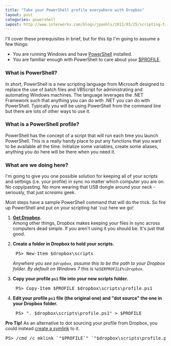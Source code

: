 ```yaml
---
title: "Take your PowerShell profile everywhere with Dropbox"
layout: post
categories: powershell
iwpost: http://www.interworks.com/blogs/jpoehls/2011/03/25/scripting-tips-take-your-powershell-profile-everywhere-dropbox
---
```


I'll cover these prerequisites in brief, but for this tip I'm going to assume a few things:

* You are running Windows and have [PowerShell](http://msdn.microsoft.com/en-us/library/aa973757.aspx) installed.
* You are familiar enough with PowerShell to care about your [$PROFILE](http://msdn.microsoft.com/en-us/library/bb613488.aspx).

### What is PowerShell?

In short, PowerShell is a new scripting language from Microsoft designed to replace the use of batch files and VBScript for administrating and automating Windows machines. The language leverages the .NET Framework such that anything you can do with .NET you can do with PowerShell. Typically you will be using PowerShell from the command line but there are lots of other ways to use it.

### What is a PowerShell profile?

PowerShell has the concept of a script that will run each time you launch PowerShell. This is a really handy place to put any functions that you want to be available all the time. Initialize some variables, create some aliases, anything you do here will be there when you need it.

### What are we doing here?

I'm going to give you one possible solution for keeping all of your scripts and settings (i.e. your profile) in sync no matter which computer you are on. No copy/pasting. No more wearing that USB dongle around your neck - seriously, that just _screams_ geek.

Most steps have a sample PowerShell command that will do the trick. So fire up PowerShell and put on your scripting hat 'cuz here we go!

1. **[Get Dropbox](http://db.tt/i03IdN4).**  
Among other things, Dropbox makes keeping your files in sync across computers dead simple. If you aren't using it you should be. It's just that good.

2. **Create a folder in Dropbox to hold your scripts.**

    <pre>
    PS&gt; New-Item $dropbox\scripts</pre>

	_Anywhere you see `$dropbox`, assume this to be the path to your Dropbox folder. By default on Windows 7 this is `%USERPROFILE%\Dropbox`._

3. **Copy your profile `ps1` file into your new scripts folder.**

    <pre>
    PS&gt; Copy-Item $PROFILE $dropbox\scripts\profile.ps1</pre>

4. **Edit your profile `ps1` file (the original one) and "dot source" the one in your Dropbox folder.**

    <pre>
	PS&gt; ". $dropbox\scripts\profile.ps1" &gt; $PROFILE</pre>

**Pro Tip!** As an alternative to dot sourcing your profile from Dropbox, you could instead [create a symlink](/2012/soft-links-hard-links-junctions-oh-my-symlinks-on-windows/) to it.
    
<pre>
PS&gt; /cmd /c mklink `"$PROFILE`" `"$dropbox\scripts\profile.ps1`"
</pre>